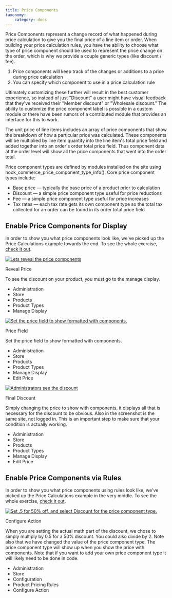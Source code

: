 ```yaml
---
title: Price Components
taxonomy:
    category: docs
---
```


<div class="docs-enhanced">
<p>Price Components represent a change record of what happened during price calculation to give you the final price of a line item or order. When building your price calculation rules, you have the ability to choose what type of price component should be used to represent the price change on the order, which is why we provide a couple generic types (like discount / fee).</p>

<ol>
    <li>Price components will keep track of the changes or additions to a price during price calculation</li>
    <li>You can specify which component to use in a price calculation rule</li>
</ol>

<p>Ultimately customizing these further will result in the best customer experience, so instead of just "Discount" a user might have visual feedback that they've received their "Member discount" or "Wholesale discount." The ability to customize the price component label is possible in a custom module or there have been rumors of a contributed module that provides an interface for this to work.</p>

<p>The unit price of line items includes an array of price components that show the breakdown of
how a particular price was calculated. These components will be multiplied by line item quantity
into the line item's total price field and added together into an order's order total price field.
Thus component data at the order level will show all the price components that went into the
order total.</p>
<p>Price component types are defined by modules installed on the site using
hook_commerce_price_component_type_info(). Core price component types include:</p>
<ul>
    <li>Base price &mdash; typically the base price of a product prior to calculation</li>
    <li>Discount &mdash; a simple price component type useful for price reductions</li>
    <li>Fee &mdash; a simple price component type useful for price increases</li>
    <li>Tax rates &mdash; each tax rate gets its own component type so the total tax collected for an
order can be found in its order total price field</li>
</ul>
<h2>Enable Price Components for Display</h2>
<p>In order to show you what price components look like, we've picked up the Price Calculations example towards the end. To see the whole exercise, <a href="Price-Calc.html">check it out</a>.</p>
<div class="screenshot screenshot-caption">
    <div class="img">
        <a href="/sites/default/files/docs/Price-Calc-step8.png">
            <img src="/sites/default/files/docs/Price-Calc-step8.png" alt="Lets reveal the price components" />
        </a>
    </div>
    <div class="caption">
        <p class="caption-title">Reveal Price</p>
        <p>To see the discount on your product, you must go to the manage display.</p>
    </div>
    <ul class="screenshot_breadcrumbs">
        <li class="first">Administration</li>
        <li>Store</li>
        <li>Products</li>
        <li>Product Types</li>
        <li class="last">Manage Display</li>
    </ul>
</div>

<div class="screenshot screenshot-caption">
    <div class="img">
        <a href="/sites/default/files/docs/Price-Calc-step9.png">
            <img src="/sites/default/files/docs/Price-Calc-step9.png" alt="Set the price field to show formatted with components." />
        </a>
    </div>
    <div class="caption">
        <p class="caption-title">Price Field</p>
        <p>Set the price field to show formatted with components.</p>
    </div>
    <ul class="screenshot_breadcrumbs">
        <li class="first">Administration</li>
        <li>Store</li>
        <li>Products</li>
        <li>Product Types</li>
        <li>Manage Display</li>
        <li class="last">Edit Price</li>
    </ul>
</div>

<div class="screenshot screenshot-caption">
    <div class="img">
        <a href="/sites/default/files/docs/Price-Calc-step10.png">
            <img src="/sites/default/files/docs/Price-Calc-step10.png" alt="Administrators see the discount" />
        </a>
    </div>
    <div class="caption">
        <p class="caption-title">Final Discount</p>
        <p>Simply changing the price to show with components, it displays all that is necessary for the discount to be obvious. Also in the screenshot is the same site, not logged in. This is an important step to make sure that your condition is actually working.</p>
    </div>
    <ul class="screenshot_breadcrumbs">
        <li class="first">Administration</li>
        <li>Store</li>
        <li>Products</li>
        <li>Product Types</li>
        <li>Manage Display</li>
        <li class="last">Edit Price</li>
    </ul>
</div>
<h2>Enable Price Components via Rules</h2>
<p>In order to show you what price components using rules look like, we've picked up the Price Calculations example in the very middle. To see the whole exercise, <a href="Price-Calc.html">check it out</a>.</p>
<div class="screenshot screenshot-caption">
    <div class="img">
        <a href="/sites/default/files/docs/Price-Calc-step6.png">
            <img src="/sites/default/files/docs/Price-Calc-step6.png" alt="Set .5 for 50% off, and select Discount for the price component type." />
        </a>
    </div>
    <div class="caption">
        <p class="caption-title">Configure Action</p>
        <p>When you are setting the actual math part of the discount, we chose to simply multiply by 0.5 for a 50% discount. You could also divide by 2. Note also that we have changed the value of the price component type. The price component type will show up when you show the price with components. Note that if you want to add your own price component type it will likely need to be done in code.</p>
    </div>
    <ul class="screenshot_breadcrumbs">
        <li class="first">Administration</li>
        <li>Store</li>
        <li>Configuration</li>
        <li>Product Pricing Rules</li>
        <li class="last">Configure Action</li>
    </ul>
</div>
</div>